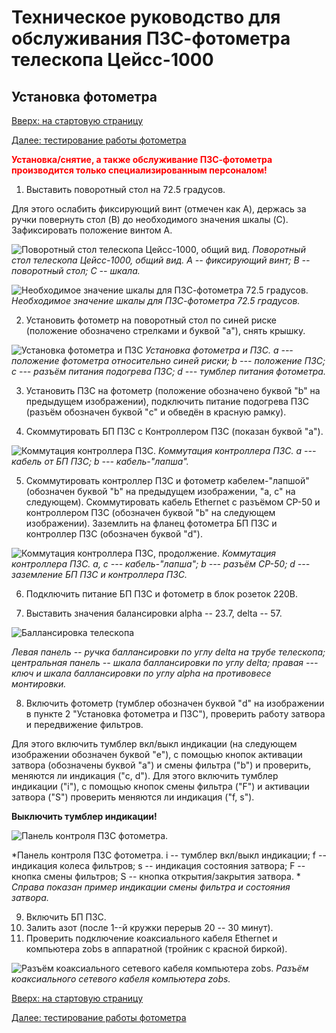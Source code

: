 # Техническое руководство для обслуживания ПЗС-фотометра телескопа Цейсс-1000

## Установка фотометра

[Вверх: на стартовую страницу](index.md)

[Далее: тестирование работы фотометра](TestCCDphot.md)

<span style="color:red"> **Установка/снятие, а также обслуживание ПЗС-фотометра производится только специализированным персоналом!** </span>

1. Выставить поворотный стол на 72.5 градусов.

Для этого ослабить фиксирующий винт (отмечен как A), держась за ручки повернуть стол (B) до необходимого значения шкалы (C).
Зафиксировать положение винтом A.



![Поворотный стол телескопа Цейсс-1000, общий вид.](fig/PA.jpg)
*Поворотный стол телескопа Цейсс-1000, общий вид. A -- фиксирующий винт; B -- поворотный стол; C -- шкала.*




![Необходимое значение шкалы для ПЗС-фотометра 72.5 градусов.](fig/PA725.jpg)
*Необходимое значение шкалы для ПЗС-фотометра 72.5 градусов.*

2. Установить фотометр на поворотный стол по синей риске (положение обозначено стрелками и буквой "а"), снять крышку.


![Установка фотометра и ПЗС](fig/Blue0.jpg)
*Установка фотометра и ПЗС. а --- положение фотометра относительно синей риски; b --- положение ПЗС; с --- разъём питания подогрева ПЗС; d --- тумблер питания фотометра.*


3.  Установить ПЗС на фотометр (положение обозначено буквой "b" на предыдущем изображении), подключить питание подогрева ПЗС (разъём обозначен буквой "c" и обведён в красную рамку).


4.  Скоммутировать БП ПЗС с Контроллером ПЗС (показан буквой "а").


![Коммутация контроллера ПЗС.](fig/CCDcontr.jpg)
*Коммутация контроллера ПЗС. a --- кабель от БП ПЗС; b --- кабель-"лапша".*


5.  Скоммутировать контроллер ПЗС и фотометр кабелем-"лапшой" (обозначен буквой "b" на предыдущем изображении, "a, c" на следующем). 
    Скоммутировать кабель Ethernet с разъёмом СР-50 и контроллером ПЗС (обозначен буквой "b" на следующем изображении). 
    Заземлить на фланец фотометра БП ПЗС и контроллер ПЗС (обозначен буквой "d"). 
    
![Коммутация контроллера ПЗС, продолжение.](fig/connect.jpg)
*Коммутация контроллера ПЗС. a, c --- кабель-"лапша"; b --- разъём CP-50; d --- заземление БП ПЗС и контроллера ПЗС.*



6. Подключить питание БП ПЗС и фотометр в блок розеток 220В.

7. Выставить значения балансировки alpha -- 23.7, delta -- 57.

![Баллансировка телескопа](fig/c_weight.jpg)

*Левая панель -- ручка баллансировки по углу delta на трубе телескопа;*
*центральная панель -- шкала баллансировки по углу delta; правая --- ключ и шкала баллансировки по углу alpha на противовесе монтировки.*

8. Включить  фотометр (тумблер обозначен буквой "d" на изображении в пункте 2 "Установка фотометра и ПЗС"), проверить работу затвора и передвижение фильтров.

Для этого включить тумблер вкл/выкл индикации (на следующем изображении обозначен буквой "e"), 
с помощью кнопок активации затвора (обозначены буквой "a") и смены фильтра ("b") и проверить, меняются ли индикация ("c, d").
Для этого включить тумблер индикации ("i"), с помощью кнопок смены фильтра ("F")  и активации затвора ("S") проверить меняются ли индикация ("f, s"). 

**Выключить тумблер индикации!**

![Панель контроля ПЗС фотометра.](fig/filt_shut3.jpg)

*Панель контроля ПЗС фотометра. i -- тумблер вкл/выкл индикации; f -- индикация колеса фильтров; s -- индикация состояния затвора; F -- кнопка смены фильтров; S -- кнопка открытия/закрытия затвора. *
*Справа показан пример индикации смены фильтра и состояния затвора.*

9.  Включить БП ПЗС.
10.  Залить азот (после 1--й кружки перерыв 20 -- 30 минут).
11.  Проверить подключение коаксиального кабеля Ethernet и компьютера zobs в аппаратной (тройник с красной биркой).

![Разъём коаксиального сетевого кабеля компьютера zobs.](fig/coax.jpg)
*Разъём коаксиального сетевого кабеля компьютера zobs.*

[Вверх: на стартовую страницу](index.md)

[Далее: тестирование работы фотометра](TestCCDphot.md)
